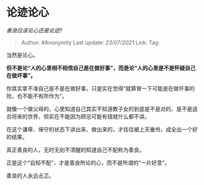 # 论迹论心
*善良应该论心还是论迹?*

> Author: #Anonymity
> Last update: *23/07/2021* 
> Link:
> Tag:    



当然是论心。

**但不是论“人的心里相不相信自己是在做好事”，而是论“人的心里是不是怀疑自己在做坏事”。**

你其实拿不准自己是不是在做好事，只是实在觉得“就算冒一下可能是在做坏事的险，也不能不有所作为”。

就像一个做父母的，心里知道自己其实不知道教子女的到底是不是对的、是不是适合将来的世界，但实在不能因为顾忌可能有错就什么都不讲。

在这个谦卑、保守的状态下讲出来、做出来的，才往往被上天垂怜，成全出一个好的结果。

真正善良的人，无时无刻不清醒的知道自己不配称为善良。

正是这个“自知不配”，才是善良所论的心，而不是所谓的“一片好意”。

善良的人永远忐忑。



